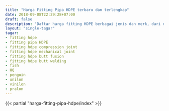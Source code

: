 ```yaml
---
title: "Harga Fitting Pipa HDPE terbaru dan terlengkap"
date: 2018-09-08T22:29:28+07:00
draft: false
description: "Daftar harga fitting HDPE berbagai jenis dan merk, dari distributor fitting HDPE langsung. Dapatkan harga fitting pipa HDPE terbaru dan akurat di DepoHarga.com"
layout: "single-tagar"
tagar:
- fitting hdpe
- fitting pipa HDPE
- fitting hdpe compression joint
- fitting hdpe mechanical joint
- fitting hdpe butt fusion
- fitting hdpe butt welding
- fish
- HQ
- penguin
- unilon
- vinilon
- pralon
---
```


{{< partial "harga-fitting-pipa-hdpe/index" >}}